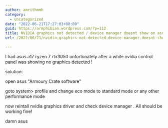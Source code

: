```yaml
---
author: amrithmmh
category:
  - uncategorized
date: "2022-06-21T17:27:03+00:00"
guid: https://armphibian.wordpress.com/?p=112
title: NVIDIA graphics not detected / device manager doesnt show on asus gaming laptop solution
url: /2022/06/21/nvidia-graphics-not-detected-device-manager-doesnt-show-on-ausus-gaming-laptop-solution/

---
```

I had asus a17 ryzen 7 rtx3050 unfortunately after a while nvidia control panel was showing no graphics detected !

solution:

open asus "Armoury Crate software"

goto system> profile and change eco mode to standard mode or any other performance mode

now reintall nvidia graphics driver and check device manager . All should be working fine!

damn asus
